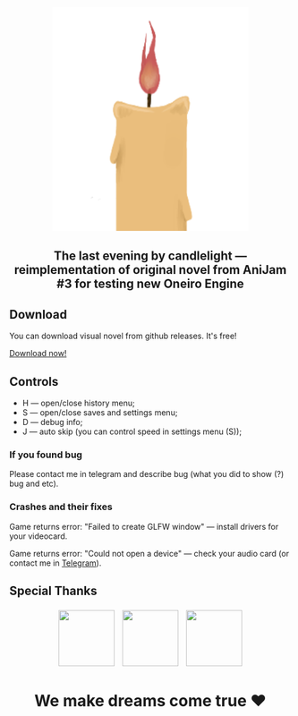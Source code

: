 <p align="center">
  <img src="https://github.com/OneiroGames/TLEBC/blob/main/Assets/Images/Misc/icon.png" width="350" height="400">
</p>

<h2 align="center">The last evening by candlelight — reimplementation of original novel from AniJam #3 for testing new Oneiro Engine</h2>

## Download
You can download visual novel from github releases. It's free!

[Download now!](https://github.com/OneiroGames/TLEBC/releases/)

## Controls
- H — open/close history menu;
- S — open/close saves and settings menu;
- D — debug info;
- J — auto skip (you can control speed in settings menu (S));

### If you found bug
Please contact me in telegram and describe bug (what you did to show (?) bug and etc).

### Crashes and their fixes
Game returns error: "Failed to create GLFW window" — install drivers for your videocard.

Game returns error: "Could not open a device" — check your audio card (or contact me in [Telegram](https://t.me/dezlow)).

## Special Thanks

<div align="center">
  <a href="https://jetbrains.com"><img src="https://resources.jetbrains.com/storage/products/company/brand/logos/jb_beam.svg" width="100" height="100" hspace="5"vspace="5"></a>
  <a href="https://www.youtube.com/channel/UCQ-W1KE9EYfdxhL6S4twUNw"><img src="https://avatars.githubusercontent.com/u/1475290?v=4" width="100" height="100" hspace="5"vspace="5"></a>
  <a href="https://pvs-studio.com"><img src="https://cdn.pvs-studio.com/static/images/logo/pvs_logo.png" width="100" height="100" hspace="5"vspace="5"></a>
</div>

#

<h1 align="center">We make dreams come true ❤️</h1>
